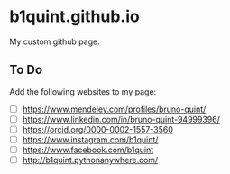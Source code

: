 # b1quint.github.io
My custom github page.

## To Do

Add the following websites to my page:

* [ ] https://www.mendeley.com/profiles/bruno-quint/
* [ ] https://www.linkedin.com/in/bruno-quint-94999396/
* [ ] https://orcid.org/0000-0002-1557-3560
* [ ] https://www.instagram.com/b1quint/
* [ ] https://www.facebook.com/b1quint
* [ ] http://b1quint.pythonanywhere.com/
